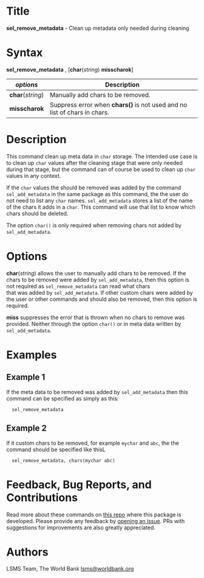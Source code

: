 # Title

__sel_remove_metadata__ - Clean up metadata only needed during cleaning

# Syntax

__sel_remove_metadata__ , [__**c**har__(_string_) __**miss**charok__]

| _options_ | Description |
|-----------|-------------|
| __**c**har__(_string_)   | Manually add chars to be removed. |
| __**miss**charok__ | Suppress error when __chars()__ is not used and no list of chars in chars.

# Description

This command clean up meta data in `char` storage.
The intended use case is to clean up `char` values after the cleaning stage
that were only needed during that stage,
but the command can of course be used to clean up `char` values in any context.

If the `char` values the should be removed was added by the command
`sel_add_metadata` in the same package as this command,
the the user do not need to list any `char` names.
`sel_add_metadata` stores a list of the name of the chars it adds in a `char`.
This command will use that list to know which chars should be deleted.

The option `char()` is only required when
removing chars not added by `sel_add_metadata`.

# Options
<!-- Longer description (paragraph length) of all options, their intended use case and best practices related to them. -->

__**c**har__(_string_) allows the user to manually add chars to be removed.
If the chars to be removed were added by `sel_add_metadata`,
then this option is not required as `sel_remove_metadata` can read what chars  
that was added by `sel_add_metadata`. If other custom chars were added by the user or other commands and should also be removed, then this option is required.

__**miss**__ suppresses the error that is thrown when
no chars to remove was provided. Neither through the option `char()` or
in meta data written by `sel_add_metadata`.

# Examples

## Example 1

If the meta data to be removed was added by `sel_add_metadata` then
this command can be specified as simply as this:

```
  sel_remove_metadata
```

## Example 2

If it custom chars to be removed, for example `mychar` and `abc`,
the the command should be specified like thisL

```
  sel_remove_metadata, chars(mychar abc)
```

# Feedback, Bug Reports, and Contributions

Read more about these commands on [this repo](https://github.com/lsms-worldbank/selector) where this package is developed. Please provide any feedback by [opening an issue](https://github.com/lsms-worldbank/selector/issues). PRs with suggestions for improvements are also greatly appreciated.

# Authors

LSMS Team, The World Bank lsms@worldbank.org
